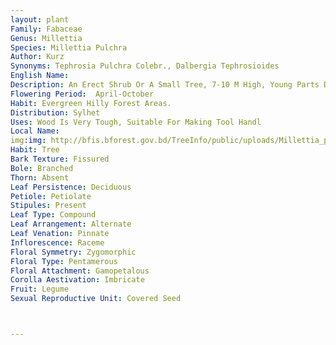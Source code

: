 ```yaml
---
layout: plant
Family: Fabaceae
Genus: Millettia
Species: Millettia Pulchra
Author: Kurz
Synonyms: Tephrosia Pulchra Colebr., Dalbergia Tephrosioides
English Name: 
Description: An Erect Shrub Or A Small Tree, 7-10 M High, Young Parts Densely Rusty Pubescent, Branchlets Glabrous, More Or Less Sulcate, Lenticellate, Bark Thin, Dark-grey Outside, Dull-white Inside. Leaves Imparipinnately Compound, 12-22 Cm Long, Rachis Sulcate, Finely Adpressed Pubescent, Leaflets 5-21, 2.5-7.7 Ã— 0.7-1.5 Cm, Narrowly Elliptic Or Oblong, Tapering, Acuminate, Margin Slightly Recurved, Thinly Chartaceous, Darkgreen And Glabrous Above, Adpressedly Silky Pubescent And Bluish-grey Beneath, Lateral Nerves C 7 On Either Half, Much Arched, Very Slender, Petiolules 2.5-3.7 Mm Long, Stipules Ligulate, 2.5-4.0 Mm Long, Dun-pubescent, Stipels Bristle-like, Scarcely 2.5 Mm Long. Racemes Axillary, Simple, 12-20 Cm Long, Bracts Minute, Flowers Purple Or Nearly So, Fascicled, Pedicels 2.5-15.0 Mm Long, Slender. Calyx As Long As Pedicels, Shortly Toothed Or Almost Truncate, Adpressed Pubescent Outside. Corolla C 1 Cm Long, Standard Pubescent Outside Along The Nerves When Young, Or Glabrous, Generally With A Green Centre, Not Spurred. Ovary Silky Pubescent. Fruit A Pod, 5-10 Ã— 1.0-1.5 Cm, Minutely Adpressed Hairy, Generally 2-3 Seeded. Seeds Suborbicular, C 6.5 Mm Across, Reddish-brown.
Flowering Period:  April-October
Habit: Evergreen Hilly Forest Areas.
Distribution: Sylhet
Uses: Wood Is Very Tough, Suitable For Making Tool Handl
Local Name: 
img:img: http://bfis.bforest.gov.bd/TreeInfo/public/uploads/Millettia_pulchra.jpg
Habit: Tree
Bark Texture: Fissured
Bole: Branched
Thorn: Absent
Leaf Persistence: Deciduous
Petiole: Petiolate
Stipules: Present
Leaf Type: Compound
Leaf Arrangement: Alternate
Leaf Venation: Pinnate
Inflorescence: Raceme
Floral Symmetry: Zygomorphic
Floral Type: Pentamerous
Floral Attachment: Gamopetalous
Corolla Aestivation: Imbricate
Fruit: Legume
Sexual Reproductive Unit: Covered Seed



---
```


